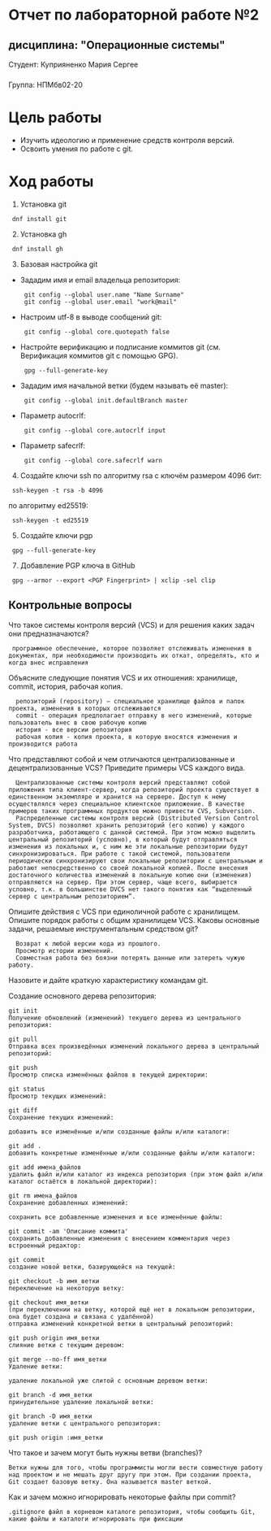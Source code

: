# Отчет по лабораторной работе №2 
## дисциплина: "Операционные системы"

Студент: Куприяненко Мария Сергее
###
Группа: НПМбв02-20


# Цель работы

- Изучить идеологию и применение средств контроля версий.
- Освоить умения по работе с git.

# Ход работы

1.   Установка git
   ``` shell
    dnf install git
   ```


2.   Установка gh
   ``` shell
    dnf install gh
   ```


3.   Базовая настройка git
- Зададим имя и email владельца репозитория:
   ``` shell
    git config --global user.name "Name Surname"
    git config --global user.email "work@mail"
   ```
- Настроим utf-8 в выводе сообщений git:
   ``` shell
    git config --global core.quotepath false
   ```


- Настройте верификацию и подписание коммитов git (см. Верификация коммитов git с помощью GPG).
   ``` shell
    gpg --full-generate-key
   ```
  

- Зададим имя начальной ветки (будем называть её master):
   ``` shell
    git config --global init.defaultBranch master
   ```

- Параметр autocrlf:
   ``` shell
    git config --global core.autocrlf input
   ```

- Параметр safecrlf:
   ``` shell
    git config --global core.safecrlf warn
   ```

4.   Создайте ключи ssh
по алгоритму rsa с ключём размером 4096 бит:
   ``` shell
    ssh-keygen -t rsa -b 4096
   ```


по алгоритму ed25519:
   ``` shell
    ssh-keygen -t ed25519
   ```


5.  Создайте ключи pgp
   ``` shell
    gpg --full-generate-key
   ```
   


7.   Добавление PGP ключа в GitHub

   ``` shell
    gpg --armor --export <PGP Fingerprint> | xclip -sel clip
   ```
##   Контрольные вопросы
Что такое системы контроля версий (VCS) и для решения каких задач они предназначаются?
   ``` shell
    программное обеспечение, которое позволяет отслеживать изменения в документах, при необходимости производить их откат, определять, кто и когда внес исправления
   ```
Объясните следующие понятия VCS и их отношения: хранилище, commit, история, рабочая копия.

   ``` shell
     репозиторий (repository) – специальное хранилище файлов и папок проекта, изменения в которых отслеживаются
     commit - операция предполагает отправку в него изменений, которые пользователь внес в свою рабочую копию
     история - все версии репозитория
     рабочая копия - копия проекта, в которую вносятся изменения и производится работа
   ```
Что представляют собой и чем отличаются централизованные и децентрализованные VCS? Приведите примеры VCS каждого вида.
   ``` shell
     Централизованные системы контроля версий представляют собой приложения типа клиент-сервер, когда репозиторий проекта существует в единственном экземпляре и хранится на сервере. Доступ к нему осуществлялся через специальное клиентское приложение. В качестве примеров таких программных продуктов можно привести CVS, Subversion.
     Распределенные системы контроля версий (Distributed Version Control System, DVCS) позволяют хранить репозиторий (его копию) у каждого разработчика, работающего с данной системой. При этом можно выделить центральный репозиторий (условно), в который будут отправляться изменения из локальных и, с ним же эти локальные репозитории будут синхронизироваться. При работе с такой системой, пользователи периодически синхронизируют свои локальные репозитории с центральным и работают непосредственно со своей локальной копией. После внесения достаточного количества изменений в локальную копию они (изменения) отправляются на сервер. При этом сервер, чаще всего, выбирается условно, т.к. в большинстве DVCS нет такого понятия как “выделенный сервер с центральным репозиторием”.
   ```
Опишите действия с VCS при единоличной работе с хранилищем.
Опишите порядок работы с общим хранилищем VCS.
Каковы основные задачи, решаемые инструментальным средством git?

   ``` shell
     Возврат к любой версии кода из прошлого.
     Просмотр истории изменений.
     Совместная работа без боязни потерять данные или затереть чужую работу.
   ```
Назовите и дайте краткую характеристику командам git.

Создание основного дерева репозитория:
``` shell
git init
Получение обновлений (изменений) текущего дерева из центрального репозитория:

git pull
Отправка всех произведённых изменений локального дерева в центральный репозиторий:

git push
Просмотр списка изменённых файлов в текущей директории:

git status
Просмотр текущих изменений:

git diff
Сохранение текущих изменений:

добавить все изменённые и/или созданные файлы и/или каталоги:

git add .
добавить конкретные изменённые и/или созданные файлы и/или каталоги:

git add имена_файлов
удалить файл и/или каталог из индекса репозитория (при этом файл и/или каталог остаётся в локальной директории):

git rm имена_файлов
Сохранение добавленных изменений:

сохранить все добавленные изменения и все изменённые файлы:

git commit -am 'Описание коммита'
сохранить добавленные изменения с внесением комментария через встроенный редактор:

git commit
создание новой ветки, базирующейся на текущей:

git checkout -b имя_ветки
переключение на некоторую ветку:

git checkout имя_ветки
(при переключении на ветку, которой ещё нет в локальном репозитории, она будет создана и связана с удалённой)
отправка изменений конкретной ветки в центральный репозиторий:

git push origin имя_ветки
слияние ветки с текущим деревом:

git merge --no-ff имя_ветки
Удаление ветки:

удаление локальной уже слитой с основным деревом ветки:

git branch -d имя_ветки
принудительное удаление локальной ветки:

git branch -D имя_ветки
удаление ветки с центрального репозитория:

git push origin :имя_ветки
   ```
Что такое и зачем могут быть нужны ветви (branches)?
``` shell
Ветки нужны для того, чтобы программисты могли вести совместную работу над проектом и не мешать друг другу при этом. При создании проекта, Git создает базовую ветку. Она называется master веткой.
   ```
Как и зачем можно игнорировать некоторые файлы при commit?
 ``` shell
 .gitignore файл в корневом каталоге репозитория, чтобы сообщить Git, какие файлы и каталоги игнорировать при фиксации  
   ```
